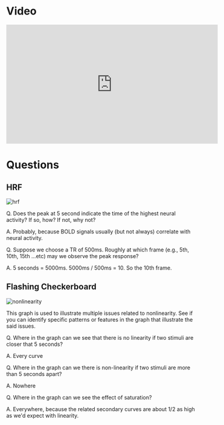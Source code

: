 
# Video

<iframe width="560" height="315" src="https://www.youtube.com/embed/jG2WQpgpnMs" frameborder="0" allow="accelerometer; autoplay; encrypted-media; gyroscope; picture-in-picture" allowfullscreen></iframe>

# Questions

## HRF

![hrf](hrf.png)

Q. Does the peak at 5 second indicate the time of the highest neural activity? If so, how? If not, why not?

A. Probably, because BOLD signals usually (but not always) correlate with neural activity.

Q. Suppose we choose a TR of 500ms. Roughly at which frame (e.g., 5th, 10th, 15th ...etc) may we observe the peak response?

A. 5 seconds = 5000ms. 5000ms / 500ms = 10. So the 10th frame.

## Flashing Checkerboard

![nonlinearity](nonlinearity.png)

This graph is used to illustrate multiple issues related to nonlinearity. See if you can identify specific patterns or features in the graph that illustrate the said issues.

Q. Where in the graph can we see that there is no linearity if two stimuli are closer that 5 seconds?

A. Every curve

Q. Where in the graph can we there is non-linearity if two stimuli are more than 5 seconds apart?

A. Nowhere

Q. Where in the graph can we see the effect of saturation?

A. Everywhere, because the related secondary curves are about 1/2 as high as we'd expect with linearity.

